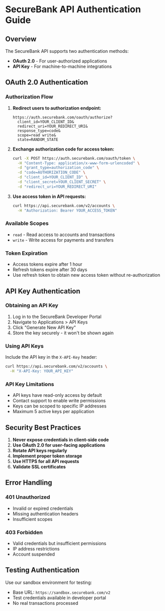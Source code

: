 # SecureBank API Authentication Guide

## Overview

The SecureBank API supports two authentication methods:
- **OAuth 2.0** - For user-authorized applications
- **API Key** - For machine-to-machine integrations

## OAuth 2.0 Authentication

### Authorization Flow

1. **Redirect users to authorization endpoint:**
   ```
   https://auth.securebank.com/oauth/authorize?
     client_id=YOUR_CLIENT_ID&
     redirect_uri=YOUR_REDIRECT_URI&
     response_type=code&
     scope=read write&
     state=RANDOM_STATE
   ```

2. **Exchange authorization code for access token:**
   ```bash
   curl -X POST https://auth.securebank.com/oauth/token \
     -H "Content-Type: application/x-www-form-urlencoded" \
     -d "grant_type=authorization_code" \
     -d "code=AUTHORIZATION_CODE" \
     -d "client_id=YOUR_CLIENT_ID" \
     -d "client_secret=YOUR_CLIENT_SECRET" \
     -d "redirect_uri=YOUR_REDIRECT_URI"
   ```

3. **Use access token in API requests:**
   ```bash
   curl https://api.securebank.com/v2/accounts \
     -H "Authorization: Bearer YOUR_ACCESS_TOKEN"
   ```

### Available Scopes

- `read` - Read access to accounts and transactions
- `write` - Write access for payments and transfers

### Token Expiration

- Access tokens expire after 1 hour
- Refresh tokens expire after 30 days
- Use refresh token to obtain new access token without re-authorization

## API Key Authentication

### Obtaining an API Key

1. Log in to the SecureBank Developer Portal
2. Navigate to Applications > API Keys
3. Click "Generate New API Key"
4. Store the key securely - it won't be shown again

### Using API Keys

Include the API key in the `X-API-Key` header:

```bash
curl https://api.securebank.com/v2/accounts \
  -H "X-API-Key: YOUR_API_KEY"
```

### API Key Limitations

- API keys have read-only access by default
- Contact support to enable write permissions
- Keys can be scoped to specific IP addresses
- Maximum 5 active keys per application

## Security Best Practices

1. **Never expose credentials in client-side code**
2. **Use OAuth 2.0 for user-facing applications**
3. **Rotate API keys regularly**
4. **Implement proper token storage**
5. **Use HTTPS for all API requests**
6. **Validate SSL certificates**

## Error Handling

### 401 Unauthorized

- Invalid or expired credentials
- Missing authentication headers
- Insufficient scopes

### 403 Forbidden

- Valid credentials but insufficient permissions
- IP address restrictions
- Account suspended

## Testing Authentication

Use our sandbox environment for testing:
- Base URL: `https://sandbox.securebank.com/v2`
- Test credentials available in developer portal
- No real transactions processed